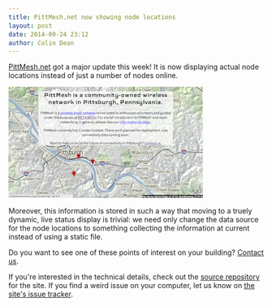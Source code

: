 ```yaml
---
title: PittMesh.net now showing node locations
layout: post
date: 2014-09-24 23:12
author: Colin Dean
---
```

[PittMesh.net](http://www.pittmesh.net) got a major update this week! It is now displaying actual node locations instead of just a number of nodes online. 

![PittMesh.net as of {{post.date}}](/images/posts/pittmeshnet_now_showing_node_locations/pittmesh.net.png)

Moreover, this information is stored in such a way that moving to a truely dynamic, live status display is trivial: we need only change the data source for the node locations to something collecting the information at current instead of using a static file.

Do you want to see one of these points of interest on your building? [Contact us](http://www.metamesh.org/contact.html).

If you're interested in the technical details, check out the [source repository](https://github.com/pittmesh/pittmesh.net) for the site. If you find a weird issue on your computer, let us know on [the site's issue tracker](https://github.com/pittmesh/pittmesh.net/issues).
